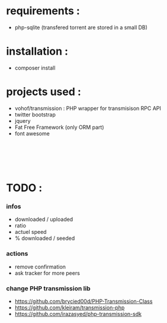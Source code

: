 # requirements :
- php-sqlite (transfered torrent are stored in a small DB)

# installation :
- composer install

# projects used :
- vohof/transmission : PHP wrapper for transmisison RPC API
- twitter bootstrap
- jquery
- Fat Free Framework (only ORM part)
- font awesome

<br/>
<br/>
<br/>
<br/>

# TODO :
### infos
- downloaded / uploaded
- ratio
- actuel speed
- % downloaded / seeded

### actions
- remove confirmation
- ask tracker for more peers

### change PHP transmission lib
- https://github.com/brycied00d/PHP-Transmission-Class
- https://github.com/kleiram/transmission-php
- https://github.com/irazasyed/php-transmission-sdk
